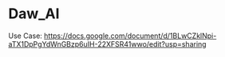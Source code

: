 # Daw_AI
Use Case: https://docs.google.com/document/d/1BLwCZklNpi-aTX1DpPgYdWnGBzp6uIH-22XFSR41wwo/edit?usp=sharing
